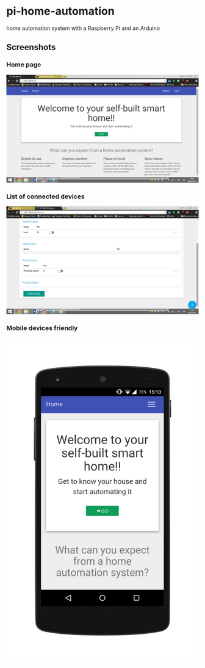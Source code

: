 # pi-home-automation
home automation system with a Raspberry Pi and an Arduino

## Screenshots
### Home page
![blabla](Screenshots/home%20page.jpg?raw=True "Title")

### List of connected devices
![blabla](Screenshots/list%20page%202.jpg?raw=True "Title")

### Mobile devices friendly
![blabla](Screenshots/Home%20page%20phone.png?raw=True "Title")
